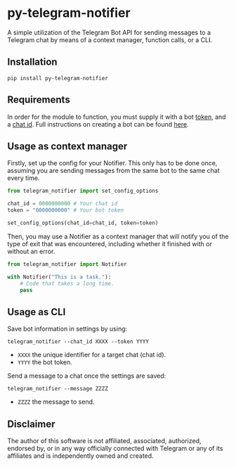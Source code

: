 # py-telegram-notifier

A simple utilization of the Telegram Bot API for sending messages to a Telegram chat by means of
a context manager, function calls, or a CLI.

## Installation

    pip install py-telegram-notifier

## Requirements

In order for the module to function, you must supply it with a bot
[token](https://core.telegram.org/bots/api#authorizing-your-bot), and a
[chat id](https://core.telegram.org/bots/api#getupdates). Full instructions on creating a bot
can be found [here](https://core.telegram.org/bots#3-how-do-i-create-a-bot).

## Usage as context manager

Firstly, set up the config for your Notifier. This only has to be done once, assuming you are
sending messages from the same bot to the same chat every time.

```python
from telegram_notifier import set_config_options

chat_id = 0000000000 # Your chat id
token = "0000000000" # Your bot token

set_config_options(chat_id=chat_id, token=token)
```

Then, you may use a Notifier as a context manager that will notify you of the type of exit
that was encountered, including whether it finished with or without an error.

```python
from telegram_notifier import Notifier

with Notifier("This is a task."):
    # Code that takes a long time.
    pass
```

## Usage as CLI

Save bot information in settings by using:

    telegram_notifier --chat_id XXXX --token YYYY

- `XXXX` the unique identifier for a target chat (chat id).
- `YYYY` the bot token.

Send a message to a chat once the settings are saved:

    telegram_notifier --message ZZZZ

- `ZZZZ` the message to send.

## Disclaimer

The author of this software is not affiliated, associated, authorized, endorsed by, or in any
way officially connected with Telegram or any of its affiliates and is independently owned and
created.

